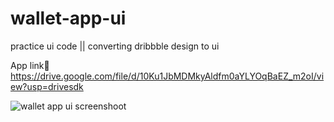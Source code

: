 # wallet-app-ui
practice ui code || converting dribbble design to ui

App link🔻
https://drive.google.com/file/d/10Ku1JbMDMkyAldfm0aYLYOqBaEZ_m2oI/view?usp=drivesdk

![wallet app ui screenshoot](https://user-images.githubusercontent.com/109073878/192493149-c07d77ae-44b3-4af9-a567-d3c61610c68e.png)
